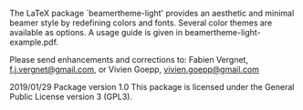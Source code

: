 The LaTeX package `beamertheme-light' provides an aesthetic and
minimal beamer style by redefining colors and fonts.
Several color themes are available as options.
A usage guide is given in beamertheme-light-example.pdf. 

Please send enhancements and corrections to: 
Fabien Vergnet, f.j.vergnet@gmail.com, or
Vivien Goepp, vivien.goepp@gmail.com

2019/01/29
Package version 1.0
This package is licensed under the General Public License version 3 (GPL3).
